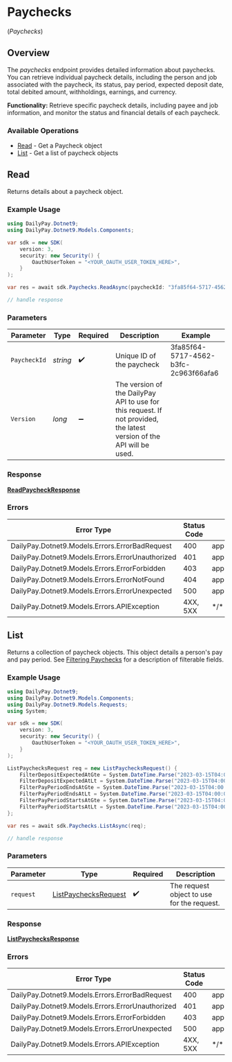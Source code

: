# Paychecks
(*Paychecks*)

## Overview

The _paychecks_ endpoint provides detailed information about paychecks. 
You can retrieve individual paycheck details, including the
person and job associated with the paycheck, its status, pay period,
expected deposit date, total debited amount, withholdings, earnings, and
currency.

**Functionality:** Retrieve specific paycheck details, including payee and
job information, and monitor the status and financial details of each
paycheck.


### Available Operations

* [Read](#read) - Get a Paycheck object
* [List](#list) - Get a list of paycheck objects

## Read

Returns details about a paycheck object.

### Example Usage

```csharp
using DailyPay.Dotnet9;
using DailyPay.Dotnet9.Models.Components;

var sdk = new SDK(
    version: 3,
    security: new Security() {
        OauthUserToken = "<YOUR_OAUTH_USER_TOKEN_HERE>",
    }
);

var res = await sdk.Paychecks.ReadAsync(paycheckId: "3fa85f64-5717-4562-b3fc-2c963f66afa6");

// handle response
```

### Parameters

| Parameter                                                                                                              | Type                                                                                                                   | Required                                                                                                               | Description                                                                                                            | Example                                                                                                                |
| ---------------------------------------------------------------------------------------------------------------------- | ---------------------------------------------------------------------------------------------------------------------- | ---------------------------------------------------------------------------------------------------------------------- | ---------------------------------------------------------------------------------------------------------------------- | ---------------------------------------------------------------------------------------------------------------------- |
| `PaycheckId`                                                                                                           | *string*                                                                                                               | :heavy_check_mark:                                                                                                     | Unique ID of the paycheck                                                                                              | 3fa85f64-5717-4562-b3fc-2c963f66afa6                                                                                   |
| `Version`                                                                                                              | *long*                                                                                                                 | :heavy_minus_sign:                                                                                                     | The version of the DailyPay API to use for this request. If not provided, the latest version of the API will be used.<br/> |                                                                                                                        |

### Response

**[ReadPaycheckResponse](../../Models/Requests/ReadPaycheckResponse.md)**

### Errors

| Error Type                                       | Status Code                                      | Content Type                                     |
| ------------------------------------------------ | ------------------------------------------------ | ------------------------------------------------ |
| DailyPay.Dotnet9.Models.Errors.ErrorBadRequest   | 400                                              | application/vnd.api+json                         |
| DailyPay.Dotnet9.Models.Errors.ErrorUnauthorized | 401                                              | application/vnd.api+json                         |
| DailyPay.Dotnet9.Models.Errors.ErrorForbidden    | 403                                              | application/vnd.api+json                         |
| DailyPay.Dotnet9.Models.Errors.ErrorNotFound     | 404                                              | application/vnd.api+json                         |
| DailyPay.Dotnet9.Models.Errors.ErrorUnexpected   | 500                                              | application/vnd.api+json                         |
| DailyPay.Dotnet9.Models.Errors.APIException      | 4XX, 5XX                                         | \*/\*                                            |

## List

Returns a collection of paycheck objects. This object details a person's pay and pay period.
See [Filtering Paychecks](https://developer.dailypay.com/tag/Filtering#section/Supported-Endpoint-Filters) for a description of filterable fields.


### Example Usage

```csharp
using DailyPay.Dotnet9;
using DailyPay.Dotnet9.Models.Components;
using DailyPay.Dotnet9.Models.Requests;
using System;

var sdk = new SDK(
    version: 3,
    security: new Security() {
        OauthUserToken = "<YOUR_OAUTH_USER_TOKEN_HERE>",
    }
);

ListPaychecksRequest req = new ListPaychecksRequest() {
    FilterDepositExpectedAtGte = System.DateTime.Parse("2023-03-15T04:00:00Z"),
    FilterDepositExpectedAtLt = System.DateTime.Parse("2023-03-15T04:00:00Z"),
    FilterPayPeriodEndsAtGte = System.DateTime.Parse("2023-03-15T04:00:00Z"),
    FilterPayPeriodEndsAtLt = System.DateTime.Parse("2023-03-15T04:00:00Z"),
    FilterPayPeriodStartsAtGte = System.DateTime.Parse("2023-03-15T04:00:00Z"),
    FilterPayPeriodStartsAtLt = System.DateTime.Parse("2023-03-15T04:00:00Z"),
};

var res = await sdk.Paychecks.ListAsync(req);

// handle response
```

### Parameters

| Parameter                                                             | Type                                                                  | Required                                                              | Description                                                           |
| --------------------------------------------------------------------- | --------------------------------------------------------------------- | --------------------------------------------------------------------- | --------------------------------------------------------------------- |
| `request`                                                             | [ListPaychecksRequest](../../Models/Requests/ListPaychecksRequest.md) | :heavy_check_mark:                                                    | The request object to use for the request.                            |

### Response

**[ListPaychecksResponse](../../Models/Requests/ListPaychecksResponse.md)**

### Errors

| Error Type                                       | Status Code                                      | Content Type                                     |
| ------------------------------------------------ | ------------------------------------------------ | ------------------------------------------------ |
| DailyPay.Dotnet9.Models.Errors.ErrorBadRequest   | 400                                              | application/vnd.api+json                         |
| DailyPay.Dotnet9.Models.Errors.ErrorUnauthorized | 401                                              | application/vnd.api+json                         |
| DailyPay.Dotnet9.Models.Errors.ErrorForbidden    | 403                                              | application/vnd.api+json                         |
| DailyPay.Dotnet9.Models.Errors.ErrorUnexpected   | 500                                              | application/vnd.api+json                         |
| DailyPay.Dotnet9.Models.Errors.APIException      | 4XX, 5XX                                         | \*/\*                                            |